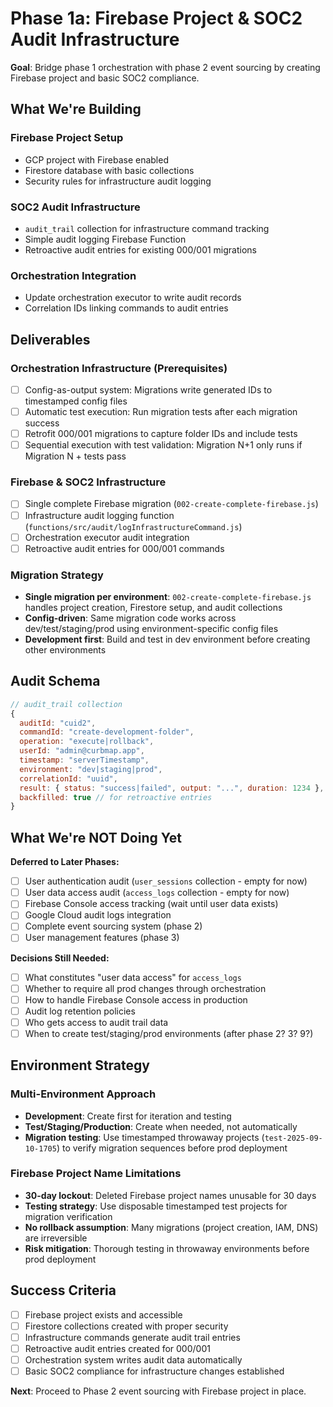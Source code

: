 # Phase 1a: Firebase Project & SOC2 Audit Infrastructure

**Goal**: Bridge phase 1 orchestration with phase 2 event sourcing by creating Firebase project and basic SOC2 compliance.

## What We're Building

### Firebase Project Setup
- GCP project with Firebase enabled
- Firestore database with basic collections
- Security rules for infrastructure audit logging

### SOC2 Audit Infrastructure
- `audit_trail` collection for infrastructure command tracking
- Simple audit logging Firebase Function
- Retroactive audit entries for existing 000/001 migrations

### Orchestration Integration
- Update orchestration executor to write audit records
- Correlation IDs linking commands to audit entries

## Deliverables

### Orchestration Infrastructure (Prerequisites)
- [ ] Config-as-output system: Migrations write generated IDs to timestamped config files
- [ ] Automatic test execution: Run migration tests after each migration success
- [ ] Retrofit 000/001 migrations to capture folder IDs and include tests
- [ ] Sequential execution with test validation: Migration N+1 only runs if Migration N + tests pass

### Firebase & SOC2 Infrastructure  
- [ ] Single complete Firebase migration (`002-create-complete-firebase.js`)
- [ ] Infrastructure audit logging function (`functions/src/audit/logInfrastructureCommand.js`)
- [ ] Orchestration executor audit integration
- [ ] Retroactive audit entries for 000/001 commands

### Migration Strategy
- **Single migration per environment**: `002-create-complete-firebase.js` handles project creation, Firestore setup, and audit collections
- **Config-driven**: Same migration code works across dev/test/staging/prod using environment-specific config files
- **Development first**: Build and test in dev environment before creating other environments

## Audit Schema

```javascript
// audit_trail collection
{
  auditId: "cuid2",
  commandId: "create-development-folder",
  operation: "execute|rollback", 
  userId: "admin@curbmap.app",
  timestamp: "serverTimestamp",
  environment: "dev|staging|prod",
  correlationId: "uuid",
  result: { status: "success|failed", output: "...", duration: 1234 },
  backfilled: true // for retroactive entries
}
```

## What We're NOT Doing Yet

**Deferred to Later Phases:**
- [ ] User authentication audit (`user_sessions` collection - empty for now)
- [ ] User data access audit (`access_logs` collection - empty for now)  
- [ ] Firebase Console access tracking (wait until user data exists)
- [ ] Google Cloud audit logs integration
- [ ] Complete event sourcing system (phase 2)
- [ ] User management features (phase 3)

**Decisions Still Needed:**
- [ ] What constitutes "user data access" for `access_logs`
- [ ] Whether to require all prod changes through orchestration
- [ ] How to handle Firebase Console access in production
- [ ] Audit log retention policies
- [ ] Who gets access to audit trail data
- [ ] When to create test/staging/prod environments (after phase 2? 3? 9?)

## Environment Strategy

### Multi-Environment Approach
- **Development**: Create first for iteration and testing
- **Test/Staging/Production**: Create when needed, not automatically
- **Migration testing**: Use timestamped throwaway projects (`test-2025-09-10-1705`) to verify migration sequences before prod deployment

### Firebase Project Name Limitations
- **30-day lockout**: Deleted Firebase project names unusable for 30 days
- **Testing strategy**: Use disposable timestamped test projects for migration verification
- **No rollback assumption**: Many migrations (project creation, IAM, DNS) are irreversible
- **Risk mitigation**: Thorough testing in throwaway environments before prod deployment

## Success Criteria

- [ ] Firebase project exists and accessible
- [ ] Firestore collections created with proper security
- [ ] Infrastructure commands generate audit trail entries
- [ ] Retroactive audit entries created for 000/001
- [ ] Orchestration system writes audit data automatically
- [ ] Basic SOC2 compliance for infrastructure changes established

**Next**: Proceed to Phase 2 event sourcing with Firebase project in place.
